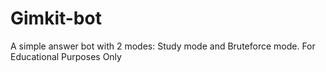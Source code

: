 # Gimkit-bot
A simple answer bot with 2 modes: Study mode and Bruteforce mode. For Educational Purposes Only
